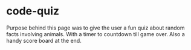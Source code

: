 # code-quiz
Purpose behind this page was to give the user a fun quiz about random facts involving animals. With a timer to countdown till game over. Also a handy score board at the end.